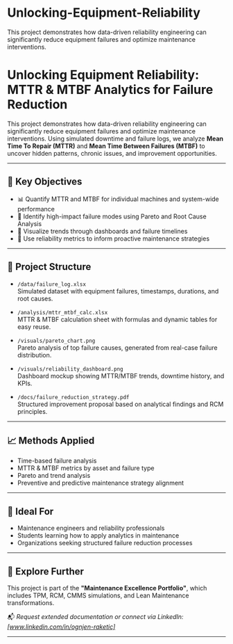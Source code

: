 # Unlocking-Equipment-Reliability
This project demonstrates how data-driven reliability engineering can significantly reduce equipment failures and optimize maintenance interventions. 

# Unlocking Equipment Reliability: MTTR & MTBF Analytics for Failure Reduction

This project demonstrates how data-driven reliability engineering can significantly reduce equipment failures and optimize maintenance interventions. Using simulated downtime and failure logs, we analyze **Mean Time To Repair (MTTR)** and **Mean Time Between Failures (MTBF)** to uncover hidden patterns, chronic issues, and improvement opportunities.

---

## 🔧 Key Objectives

- 📊 Quantify MTTR and MTBF for individual machines and system-wide performance
- 🧠 Identify high-impact failure modes using Pareto and Root Cause Analysis
- 🧩 Visualize trends through dashboards and failure timelines
- 🔄 Use reliability metrics to inform proactive maintenance strategies

---

## 📂 Project Structure

- `/data/failure_log.xlsx`  
  Simulated dataset with equipment failures, timestamps, durations, and root causes.

- `/analysis/mttr_mtbf_calc.xlsx`  
  MTTR & MTBF calculation sheet with formulas and dynamic tables for easy reuse.

- `/visuals/pareto_chart.png`  
  Pareto analysis of top failure causes, generated from real-case failure distribution.

- `/visuals/reliability_dashboard.png`  
  Dashboard mockup showing MTTR/MTBF trends, downtime history, and KPIs.

- `/docs/failure_reduction_strategy.pdf`  
  Structured improvement proposal based on analytical findings and RCM principles.

---

## 📈 Methods Applied

- Time-based failure analysis
- MTTR & MTBF metrics by asset and failure type
- Pareto and trend analysis
- Preventive and predictive maintenance strategy alignment

---

## 🧠 Ideal For

- Maintenance engineers and reliability professionals
- Students learning how to apply analytics in maintenance
- Organizations seeking structured failure reduction processes

---

## 🚀 Explore Further

This project is part of the **"Maintenance Excellence Portfolio"**, which includes TPM, RCM, CMMS simulations, and Lean Maintenance transformations.

📬 *Request extended documentation or connect via LinkedIn: [www.linkedin.com/in/ognjen-raketic]*

---
